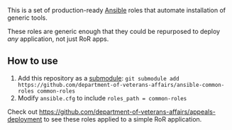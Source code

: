 This is a set of production-ready [Ansible](http://docs.ansible.com/)
roles that automate installation of generic tools.

These roles are generic enough that they could be repurposed to deploy *any* application, not just RoR apps.

## How to use
1. Add this repository as a [submodule](https://git-scm.com/book/en/v2/Git-Tools-Submodules): `git submodule add https://github.com/department-of-veterans-affairs/ansible-common-roles common-roles`
1. Modify `ansible.cfg` to include `roles_path = common-roles`

Check out https://github.com/department-of-veterans-affairs/appeals-deployment to see these roles applied to a simple RoR application.
